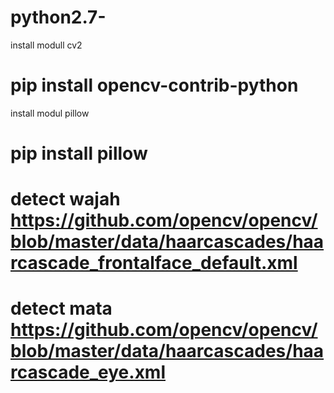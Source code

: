 # python2.7-
install modull cv2
# pip install opencv-contrib-python
install modul pillow
# pip install pillow



# detect wajah https://github.com/opencv/opencv/blob/master/data/haarcascades/haarcascade_frontalface_default.xml
# detect mata https://github.com/opencv/opencv/blob/master/data/haarcascades/haarcascade_eye.xml
